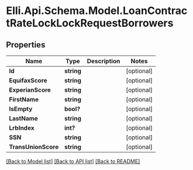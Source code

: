# Elli.Api.Schema.Model.LoanContractRateLockLockRequestBorrowers
## Properties

Name | Type | Description | Notes
------------ | ------------- | ------------- | -------------
**Id** | **string** |  | [optional] 
**EquifaxScore** | **string** |  | [optional] 
**ExperianScore** | **string** |  | [optional] 
**FirstName** | **string** |  | [optional] 
**IsEmpty** | **bool?** |  | [optional] 
**LastName** | **string** |  | [optional] 
**LrbIndex** | **int?** |  | [optional] 
**SSN** | **string** |  | [optional] 
**TransUnionScore** | **string** |  | [optional] 

[[Back to Model list]](../README.md#documentation-for-models) [[Back to API list]](../README.md#documentation-for-api-endpoints) [[Back to README]](../README.md)

